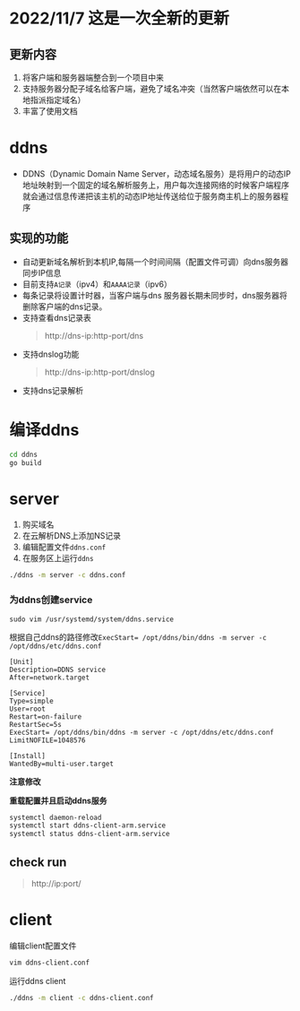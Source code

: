 # 2022/11/7 这是一次全新的更新
## 更新内容
1. 将客户端和服务器端整合到一个项目中来
2. 支持服务器分配子域名给客户端，避免了域名冲突（当然客户端依然可以在本地指派指定域名）
3. 丰富了使用文档
# ddns
- DDNS（Dynamic Domain Name Server，动态域名服务）是将用户的动态IP地址映射到一个固定的域名解析服务上，用户每次连接网络的时候客户端程序就会通过信息传递把该主机的动态IP地址传送给位于服务商主机上的服务器程序

## 实现的功能

- 自动更新域名解析到本机IP,每隔一个时间间隔（配置文件可调）向dns服务器同步IP信息
- 目前支持`A记录`（ipv4）和`AAAA记录`（ipv6）
- 每条记录将设置计时器，当客户端与dns
服务器长期未同步时，dns服务器将删除客户端的dns记录。
- 支持查看dns记录表
    > http://dns-ip:http-port/dns
- 支持dnslog功能
    > http://dns-ip:http-port/dnslog
- 支持dns记录解析





# 编译ddns
```bash
cd ddns
go build
```

# server
1. 购买域名
2. 在云解析DNS上添加NS记录
3. 编辑配置文件`ddns.conf`
4. 在服务区上运行`ddns`
  ``` bash
./ddns -m server -c ddns.conf
  ```

### 为ddns创建service

`sudo vim /usr/systemd/system/ddns.service`

根据自己ddns的路径修改`ExecStart= /opt/ddns/bin/ddns -m server -c /opt/ddns/etc/ddns.conf
`
```text
[Unit]
Description=DDNS service
After=network.target

[Service]
Type=simple
User=root
Restart=on-failure
RestartSec=5s
ExecStart= /opt/ddns/bin/ddns -m server -c /opt/ddns/etc/ddns.conf
LimitNOFILE=1048576

[Install]
WantedBy=multi-user.target
```
**注意修改**


**重载配置并且启动ddns服务**
```bash
systemctl daemon-reload
systemctl start ddns-client-arm.service
systemctl status ddns-client-arm.service
```

## check run

> http://ip:port/


# client
编辑client配置文件
```bash
vim ddns-client.conf
```
运行ddns client
```bash
./ddns -m client -c ddns-client.conf
```
